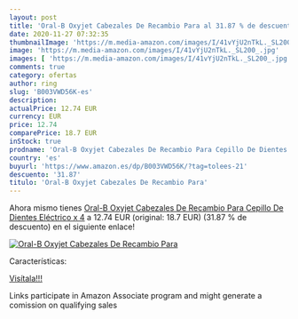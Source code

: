 ```yaml
---
layout: post
title: 'Oral-B Oxyjet Cabezales De Recambio Para al 31.87 % de descuento'
date: 2020-11-27 07:32:35
thumbnailImage: 'https://m.media-amazon.com/images/I/41vYjU2nTkL._SL200_.jpg'
image: 'https://m.media-amazon.com/images/I/41vYjU2nTkL._SL200_.jpg'
images: [ 'https://m.media-amazon.com/images/I/41vYjU2nTkL._SL200_.jpg' ]
comments: true
category: ofertas
author: ring
slug: 'B003VWD56K-es'
description:
actualPrice: 12.74 EUR
currency: EUR
price: 12.74
comparePrice: 18.7 EUR
inStock: true
prodname: 'Oral-B Oxyjet Cabezales De Recambio Para Cepillo De Dientes Eléctrico x 4'
country: 'es'
buyurl: 'https://www.amazon.es/dp/B003VWD56K/?tag=tolees-21'
descuento: '31.87'
titulo: 'Oral-B Oxyjet Cabezales De Recambio Para'
---
```


Ahora mismo tienes [Oral-B Oxyjet Cabezales De Recambio Para Cepillo De Dientes Eléctrico x 4](https://www.amazon.es/dp/B003VWD56K/?tag=tolees-21) a 12.74 EUR (original: 18.7 EUR) (31.87 %  de descuento) en el siguiente enlace!

[![Oral-B Oxyjet Cabezales De Recambio Para](https://m.media-amazon.com/images/I/41vYjU2nTkL._SL200_.jpg)](https://www.amazon.es/dp/B003VWD56K/?tag=tolees-21)

Características:


[Visítala!!!](https://www.amazon.es/dp/B003VWD56K/?tag=tolees-21)

Links participate in Amazon Associate program and might generate a comission on qualifying sales
